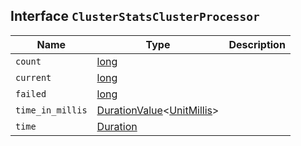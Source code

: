 ## Interface `ClusterStatsClusterProcessor`

| Name | Type | Description |
| - | - | - |
| `count` | [long](./long.md) | &nbsp; |
| `current` | [long](./long.md) | &nbsp; |
| `failed` | [long](./long.md) | &nbsp; |
| `time_in_millis` | [DurationValue](./DurationValue.md)<[UnitMillis](./UnitMillis.md)> | &nbsp; |
| `time` | [Duration](./Duration.md) | &nbsp; |
